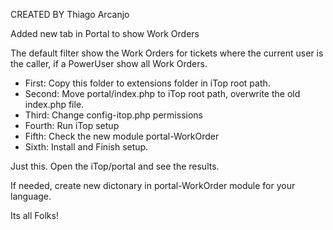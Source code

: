 CREATED BY Thiago Arcanjo

Added new tab in Portal to show Work Orders

The default filter show the Work Orders for tickets where the current user is the caller, if a PowerUser show all Work Orders.

- First: Copy this folder to extensions folder in iTop root path.
- Second: Move portal/index.php to iTop root path, overwrite the old index.php file.
- Third: Change config-itop.php permissions
- Fourth: Run iTop setup
- Fifth: Check the new module portal-WorkOrder
- Sixth: Install and Finish setup.

Just this. Open the iTop/portal and see the results.

If needed, create new dictonary in portal-WorkOrder module for your language.

Its all Folks!
